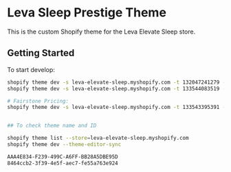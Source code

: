 # Leva Sleep Prestige Theme
This is the custom Shopify theme for the Leva Elevate Sleep store.

## Getting Started

To start develop:
```bash
shopify theme dev -s leva-elevate-sleep.myshopify.com -t 132047241279 --theme-editor-sync
shopify theme dev -s leva-elevate-sleep.myshopify.com -t 133544083519 --theme-editor-sync

# Fairstone Pricing:
shopify theme dev -s leva-elevate-sleep.myshopify.com -t 133543395391 --theme-editor-sync


## To check theme name and ID

shopify theme list --store=leva-elevate-sleep.myshopify.com
shopify theme dev --theme-editor-sync

AAA4E834-F239-499C-A6FF-BB28A5DBE95D
8464ccb2-3f39-4e5f-aec7-fe55a763e924